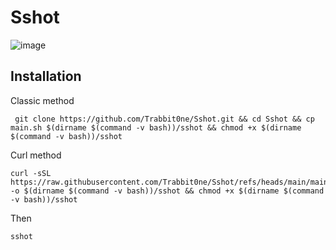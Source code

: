 # Sshot
![image](https://github.com/user-attachments/assets/35155380-d460-4872-bfda-6292bf7f4d76)

## Installation

Classic method
```
 git clone https://github.com/Trabbit0ne/Sshot.git && cd Sshot && cp main.sh $(dirname $(command -v bash))/sshot && chmod +x $(dirname $(command -v bash))/sshot
```
Curl method
```
curl -sSL https://raw.githubusercontent.com/Trabbit0ne/Sshot/refs/heads/main/main.sh -o $(dirname $(command -v bash))/sshot && chmod +x $(dirname $(command -v bash))/sshot
```
Then

``
sshot
``
